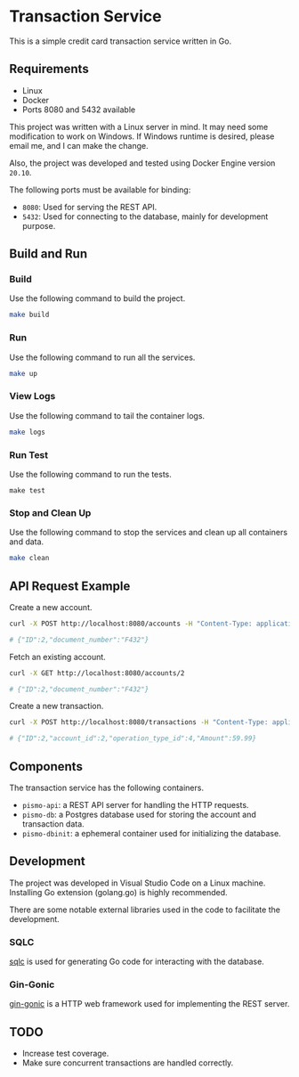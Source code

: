 # Transaction Service

This is a simple credit card transaction service written in Go.

## Requirements
- Linux
- Docker
- Ports 8080 and 5432 available

This project was written with a Linux server in mind. It may need some modification to work on Windows. If Windows runtime is desired, please email me, and I can make the change.

Also, the project was developed and tested using Docker Engine version `20.10`.

The following ports must be available for binding:
- `8080`: Used for serving the REST API.
- `5432`: Used for connecting to the database, mainly for development purpose.

## Build and Run

### Build
Use the following command to build the project.

```bash
make build
```

### Run
Use the following command to run all the services.

```bash
make up
```

### View Logs
Use the following command to tail the container logs.

```bash
make logs
```

### Run Test
Use the following command to run the tests.

```
make test
```

### Stop and Clean Up
Use the following command to stop the services and clean up all containers and data.

```bash
make clean
```

## API Request Example
Create a new account.

```bash
curl -X POST http://localhost:8080/accounts -H "Content-Type: application/json" --data '{"document_number": "F432"}'

# {"ID":2,"document_number":"F432"}
```

Fetch an existing account.

```bash
curl -X GET http://localhost:8080/accounts/2

# {"ID":2,"document_number":"F432"}
```

Create a new transaction.

```bash
curl -X POST http://localhost:8080/transactions -H "Content-Type: application/json" --data '{"account_id": 2, "operation_type_id": 4, "amount": 59.99}'

# {"ID":2,"account_id":2,"operation_type_id":4,"Amount":59.99}
```

## Components

The transaction service has the following containers.

- `pismo-api`: a REST API server for handling the HTTP requests.
- `pismo-db`: a Postgres database used for storing the account and transaction data.
- `pismo-dbinit`: a ephemeral container used for initializing the database.

## Development
The project was developed in Visual Studio Code on a Linux machine. Installing Go extension (golang.go) is highly recommended.

There are some notable external libraries used in the code to facilitate the development.

### SQLC
[sqlc](https://docs.sqlc.dev/en/stable/index.html#) is used for generating Go code for interacting with the database.

### Gin-Gonic
[gin-gonic](https://gin-gonic.com/docs/introduction/) is a HTTP web framework used for implementing the REST server.

## TODO
- Increase test coverage.
- Make sure concurrent transactions are handled correctly.
